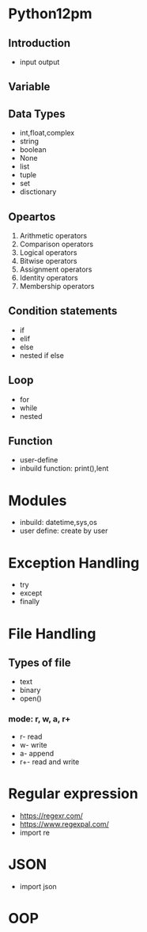 # Python12pm

## Introduction
* input output

## Variable

## Data Types
* int,float,complex
* string
* boolean
* None
* list
* tuple
* set
* disctionary

## Opeartos

1. Arithmetic operators
2. Comparison operators
3. Logical operators
4. Bitwise operators
5. Assignment operators
6. Identity operators
7. Membership operators

## Condition statements
* if
* elif
* else
* nested if else

## Loop
* for
* while
* nested

## Function
* user-define 
* inbuild function: print(),lent


# Modules
* inbuild: datetime,sys,os
* user define: create by user

# Exception Handling
* try
* except
* finally

# File Handling
## Types of file
* text
* binary
* open()
### mode: r, w, a, r+
* r- read
* w- write
* a- append
* r+- read and write

# Regular expression
* https://regexr.com/
* https://www.regexpal.com/
* import re

# JSON
* import json


# OOP